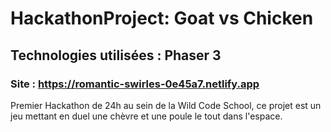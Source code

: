 # HackathonProject: Goat vs Chicken 

## Technologies utilisées : Phaser 3 

### Site : https://romantic-swirles-0e45a7.netlify.app

Premier Hackathon de 24h au sein de la Wild Code School, ce projet est un jeu mettant en duel une chèvre et une poule le tout dans l'espace.
